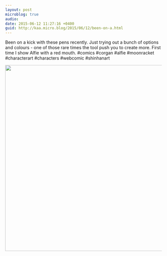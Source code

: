 ```yaml
---
layout: post
microblog: true
audio: 
date: 2015-06-12 11:27:16 +0400
guid: http://kaa.micro.blog/2015/06/12/been-on-a.html
---
```

Been on a kick with these pens recently. Just trying out a bunch of options and colours - one of those rare times the tool push you to create more. First time I show Alfie with a red mouth. #comics #corgan #alfie #moonracket #characterart #characters #webcomic #shinhanart

<img src="https://micro.kaa.bz/uploads/2018/7bdb7915ab.jpg" width="600" height="600" />
